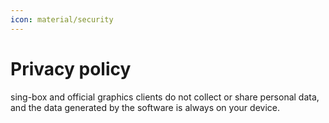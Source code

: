 ```yaml
---
icon: material/security
---
```


# Privacy policy

sing-box and official graphics clients do not collect or share personal data,
and the data generated by the software is always on your device.
